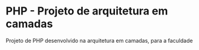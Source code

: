 # PHP - Projeto de arquitetura em camadas
Projeto de PHP desenvolvido na arquitetura em camadas, para a faculdade
